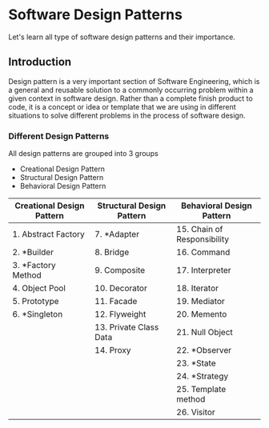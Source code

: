 # Software Design Patterns
Let's learn all type of software design patterns and their importance.

## Introduction
Design pattern is a very important section of Software Engineering, which is a general and reusable solution to a commonly occurring problem within a given context in software design. Rather than a complete finish product to code, it is a concept or idea or template that we are using in different situations to solve different problems in the process of software design.

### Different Design Patterns
All design patterns are grouped into 3 groups
* Creational Design Pattern
* Structural Design Pattern
* Behavioral Design Pattern

| Creational Design Pattern | Structural Design Pattern | Behavioral Design Pattern |
| ------------------------- | ------------------------- | ------------------------- |
| 1. Abstract Factory | 7. *Adapter | 15. Chain of Responsibility |
| 2. *Builder | 8. Bridge | 16. Command |
| 3. *Factory Method | 9. Composite | 17. Interpreter |
| 4. Object Pool | 10. Decorator | 18. Iterator |
| 5. Prototype | 11. Facade | 19. Mediator |
| 6. *Singleton | 12. Flyweight | 20. Memento |
|  | 13. Private Class Data | 21. Null Object |
|  | 14. Proxy | 22. *Observer |
|  |  | 23. *State |
|  |  | 24. *Strategy |
|  |  | 25. Template method |
|  |  | 26. Visitor |


